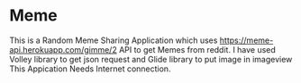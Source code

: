 # Meme
This is a Random Meme Sharing Application which uses https://meme-api.herokuapp.com/gimme/2 API to get Memes from reddit.
I have used Volley library to get json request and Glide library to put image in imageview
This Appication Needs Internet connection.
